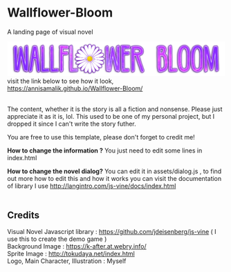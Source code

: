 # Wallflower-Bloom
A landing page of visual novel <br>

![Wallflower Bloom](https://github.com/annisamalik/Wallflower-Bloom/blob/master/assets/image/logo.png?raw=true) <br>
visit the link below to see how it look, <br>
https://annisamalik.github.io/Wallflower-Bloom/ <br><br>

The content, whether it is the story is all a fiction and nonsense. Please just appreciate it as it is, lol. This used to be one of my personal project, but I dropped it since I can't write the story futher. <br>

You are free to use this template, please don't forget to credit me! <br>

<b>How to change the information ?</b>
You just need to edit some lines in index.html

<b>How to change the novel dialog?</b>
You can edit it in assets/dialog.js , to find out more how to edit this and how it works you can visit the documentation of library I use http://langintro.com/js-vine/docs/index.html
<br><br>

## Credits
Visual Novel Javascript library : https://github.com/jdeisenberg/js-vine ( I use this to create the demo game ) <br>
Background Image : https://k-after.at.webry.info/ <br>
Sprite Image : http://tokudaya.net/index.html <br>
Logo, Main Character, Illustration : Myself <br>

